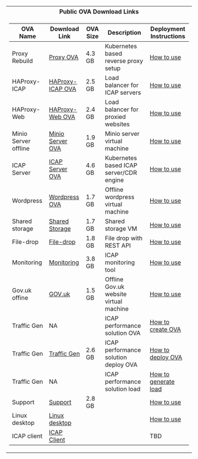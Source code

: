 <table>
<tr><th>Public OVA Download Links</th></tr>
<tr><td> 

|OVA Name           |       Download Link                     |  OVA Size |      Description                    |        Deployment Instructions                    |   
|--	                |--	     	            |--                    |--	     	                              |--	     	                              |
|Proxy Rebuild	    |[Proxy OVA](https://glasswall-sow-ova.s3-eu-west-1.amazonaws.com/vms/proxy-rebuild/proxy-rebuild.ova) |4.3 GB                          |Kubernetes based reverse proxy setup|[How to use](https://github.com/k8-proxy/GW-proxy/blob/master/OVAs-creation/proxy-rebuild.md) |  	   
|HAProxy-ICAP	    |[HAProxy-ICAP OVA](https://glasswall-sow-ova.s3-eu-west-1.amazonaws.com/vms/HAProxy-ICAP/HAProxy-ICAP.ova)|2.5 GB   	              |Load balancer for ICAP servers |[How to use](https://github.com/k8-proxy/GW-proxy/blob/master/OVAs-creation/HAProxy-OVA.md) |    	
|HAProxy-Web	    |[HAProxy-Web OVA](https://glasswall-sow-ova.s3-eu-west-1.amazonaws.com/vms/HAProxy-WEB/HAProxy-WEB.ova)|2.4 GB  	                  |Load balancer for proxied websites |[How to use](https://github.com/k8-proxy/GW-proxy/blob/master/OVAs-creation/HAProxy-web-OVA.md) |    	
|Minio Server offline       |[Minio Server OVA](https://glasswall-sow-ova.s3-eu-west-1.amazonaws.com/vms/Minio-Server/minio-server.ova)|1.9 GB	                  |Minio server virtual machine |[How to use](https://github.com/k8-proxy/GW-proxy/blob/master/OVAs-creation/minio_server.md) |    
|ICAP Server        |[ICAP Server OVA](https://glasswall-sow-ova.s3-eu-west-1.amazonaws.com/vms/ICAP-Server/k8-icap-sow.ova)|4.6 GB                      |Kubernetes based ICAP server/CDR engine|[How to use](https://github.com/k8-proxy/GW-proxy/blob/master/OVAs-creation/icap-server-ova.md) |  
|Wordpress          |[Wordpress OVA](https://glasswall-sow-ova.s3-eu-west-1.amazonaws.com/vms/wordpress/Glasswall-wordpress.ova)|1.7 GB                        |Offline wordpress virtual machine|[How to use](https://github.com/k8-proxy/GW-proxy/blob/master/OVAs-creation/create_export_import_wordpress_site.md) |  
|Shared storage            |[Shared Storage](https://glasswall-sow-ova.s3.eu-west-1.amazonaws.com/vms/TrueNAS/TrueNAS-Core.ova)|1.7 GB|Shared storage VM|[How to use](https://github.com/k8-proxy/GW-proxy/blob/master/OVAs-creation/TrueNas-OVA.md) |  
|File-drop            |[File-drop](https://glasswall-sow-ova.s3-eu-west-1.amazonaws.com/vms/SOW-REST/sow-rest.ova)|1.8 GB|File drop with REST API|[How to use](https://github.com/k8-proxy/GW-proxy/blob/master/OVAs-creation/SOW-REST.md) |  
|Monitoring             |[Monitoring](https://glasswall-sow-ova.s3-eu-west-1.amazonaws.com/vms/visualog/visualog.ova)|3.8 GB|ICAP monitoring tool|[How to use](https://github.com/k8-proxy/GW-proxy/blob/master/OVAs-creation/monitoring-ova.md) |  
|Gov.uk offine             |[GOV.uk](https://glasswall-sow-ova.s3-eu-west-1.amazonaws.com/vms/gov-uk/GovUK.ova)|1.5 GB|Offline Gov.uk website virtual machine|[How to use](https://github.com/k8-proxy/GW-proxy/blob/master/OVAs-creation/gov_uk_offline_site.md) | 
|Traffic Gen             |NA|   |ICAP performance solution OVA|[How to create OVA](https://github.com/k8-proxy/aws-jmeter-test-engine/blob/master/jmeter-icap/instructions/How-to-create-OVA.md)|  
|Traffic Gen             |[Traffic Gen](https://glasswall-sow-ova.s3-eu-west-1.amazonaws.com/vms/Traffic-Generator/Traffic-Generator.ova)|2.6 GB|ICAP performance solution deploy OVA|[How to deploy OVA](https://github.com/k8-proxy/aws-jmeter-test-engine/blob/master/jmeter-icap/instructions/How-to-Deploy-OVA.md) |  
|Traffic Gen             |NA|   |ICAP performance solution load|[How to generate load](https://github.com/k8-proxy/aws-jmeter-test-engine/blob/master/jmeter-icap/instructions/How-to-Generate-Load-with-OVA.md) |
|Support             |[Support](https://glasswall-sow-ova.s3-eu-west-1.amazonaws.com/vms/SupportServer/SupportServer01.ova)|2.8 GB  |  |[How to use](https://github.com/k8-proxy/GW-proxy/blob/master/OVAs-creation/SupportServer.md) |  
|Linux desktop             |[Linux desktop](https://glasswall-sow-ova.s3-eu-west-1.amazonaws.com/vms/LinuxDesktop/Linux-Desktop.ova)|  |  |[How to use](https://github.com/k8-proxy/GW-proxy/blob/master/OVAs-creation/Linux-Desktop.md) |  
|ICAP client             |[ICAP Client](https://glasswall-sow-ova.s3-eu-west-1.amazonaws.com/vms/icap-client/icap_client.ova)|  |  |TBD|  


</td></tr>

</table>


